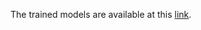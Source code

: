 The trained models are available at this [link](https://drive.google.com/file/d/1d-InpJ19_iwAJRw4oyg5TQUNaS2loY_D/view?usp=sharing).
